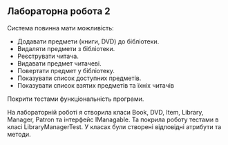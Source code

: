 ## Лабораторна робота 2
Система повинна мати можливість:

* Додавати предмети (книги, DVD) до бібліотеки.
* Видаляти предмети з бібліотеки.
* Реєструвати читача.
* Видавати предмет читачеві.
* Повертати предмет у бібліотеку.
* Показувати список доступних предметів.
* Показувати список взятих предметів та їхніх читачів

Покрити тестами функціональність програми.

На лабораторній роботі я створила класи Book, DVD, Item, Library, Manager, Patron та інтерфейс IManagable.
Та покрила роботу тестами в класі LibraryManagerTest.
У класах були створені відповідні атрибути та методи.